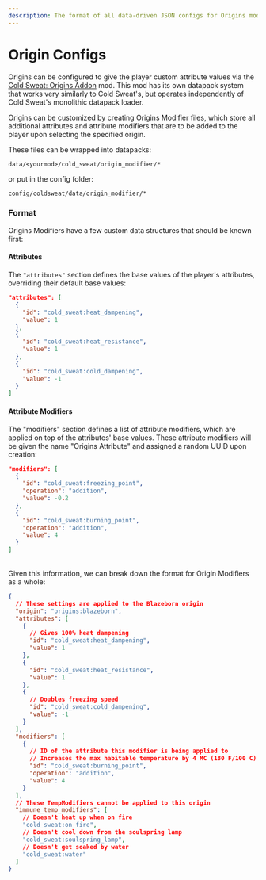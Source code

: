 ```yaml
---
description: The format of all data-driven JSON configs for Origins modifiers
---
```


# Origin Configs

Origins can be configured to give the player custom attribute values via the [Cold Sweat: Origins Addon](https://legacy.curseforge.com/minecraft/mc-mods/cold-sweat-origins-addon) mod. This mod has its own datapack system that works very similarly to Cold Sweat's, but operates independently of Cold Sweat's monolithic datapack loader.

Origins can be customized by creating Origins Modifier files, which store all additional attributes and attribute modifiers that are to be added to the player upon selecting the specified origin.

These files can be wrapped into datapacks:

`data/<yourmod>/cold_sweat/origin_modifier/*`

or put in the config folder:

`config/coldsweat/data/origin_modifier/*`



### Format

Origins Modifiers have a few custom data structures that should be known first:

#### Attributes

The `"attributes"` section defines the base values of the player's attributes, overriding their default base values:

```json
"attributes": [
  {
    "id": "cold_sweat:heat_dampening",
    "value": 1
  },
  {
    "id": "cold_sweat:heat_resistance",
    "value": 1
  },
  {
    "id": "cold_sweat:cold_dampening",
    "value": -1
  }
]
```



#### Attribute Modifiers

The "modifiers" section defines a list of attribute modifiers, which are applied on top of the attributes' base values. These attribute modifiers will be given the name "Origins Attribute" and assigned a random UUID upon creation:

```json
"modifiers": [
  {
    "id": "cold_sweat:freezing_point",
    "operation": "addition",
    "value": -0.2
  },
  {
    "id": "cold_sweat:burning_point",
    "operation": "addition",
    "value": 4
  }
]
```

\
Given this information, we can break down the format for Origin Modifiers as a whole:

```json
{
  // These settings are applied to the Blazeborn origin
  "origin": "origins:blazeborn",
  "attributes": [
    {
      // Gives 100% heat dampening
      "id": "cold_sweat:heat_dampening",
      "value": 1
    },
    {
      "id": "cold_sweat:heat_resistance",
      "value": 1
    },
    {
      // Doubles freezing speed
      "id": "cold_sweat:cold_dampening",
      "value": -1
    }
  ],
  "modifiers": [
    {
      // ID of the attribute this modifier is being applied to
      // Increases the max habitable temperature by 4 MC (180 F/100 C)
      "id": "cold_sweat:burning_point",
      "operation": "addition",
      "value": 4
    }
  ],
  // These TempModifiers cannot be applied to this origin
  "immune_temp_modifiers": [
    // Doesn't heat up when on fire
    "cold_sweat:on_fire",
    // Doesn't cool down from the soulspring lamp
    "cold_sweat:soulspring_lamp",
    // Doesn't get soaked by water
    "cold_sweat:water"
  ]
}
```
